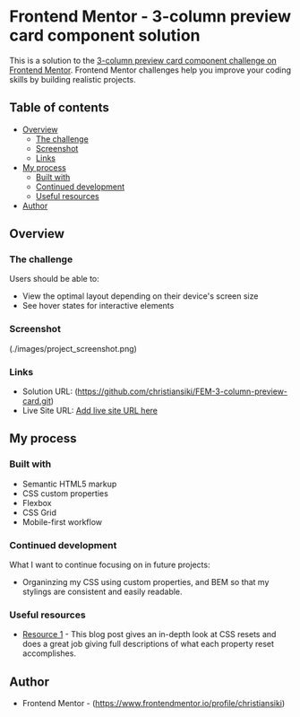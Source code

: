 # Frontend Mentor - 3-column preview card component solution

This is a solution to the [3-column preview card component challenge on Frontend Mentor](https://www.frontendmentor.io/challenges/3column-preview-card-component-pH92eAR2-). Frontend Mentor challenges help you improve your coding skills by building realistic projects. 

## Table of contents

- [Overview](#overview)
  - [The challenge](#the-challenge)
  - [Screenshot](#screenshot)
  - [Links](#links)
- [My process](#my-process)
  - [Built with](#built-with)
  - [Continued development](#continued-development)
  - [Useful resources](#useful-resources)
- [Author](#author)

## Overview

### The challenge

Users should be able to:

- View the optimal layout depending on their device's screen size
- See hover states for interactive elements

### Screenshot

(./images/project_screenshot.png)

### Links

- Solution URL: (https://github.com/christiansiki/FEM-3-column-preview-card.git)
- Live Site URL: [Add live site URL here](https://your-live-site-url.com)

## My process

### Built with

- Semantic HTML5 markup
- CSS custom properties
- Flexbox
- CSS Grid
- Mobile-first workflow

### Continued development

What I want to continue focusing on in future projects:

- Organinzing my CSS using custom properties, and BEM so that my stylings are consistent and easily readable.

### Useful resources

- [Resource 1](https://piccalil.li/blog/a-modern-css-reset/) - This blog post gives an in-depth look at CSS resets and does a great job giving full descriptions of what each property reset accomplishes.

## Author

- Frontend Mentor - (https://www.frontendmentor.io/profile/christiansiki)